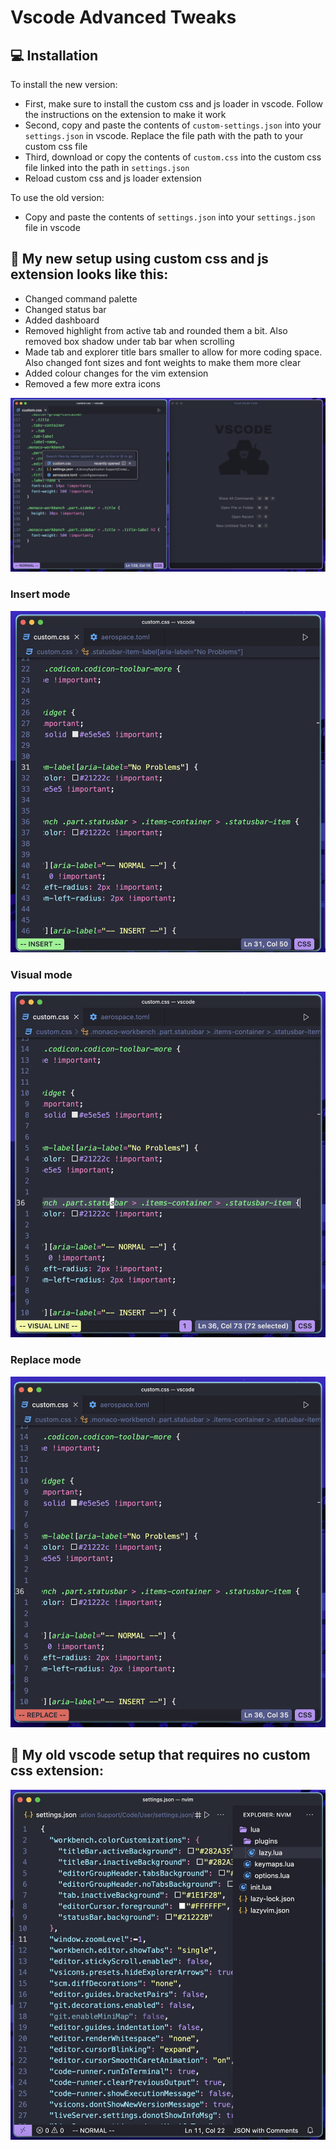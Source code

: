 # Vscode Advanced Tweaks

## 💻 Installation
To install the new version:
- First, make sure to install the custom css and js loader in vscode. Follow the instructions on the extension to make it work
- Second, copy and paste the contents of `custom-settings.json` into your `settings.json` in vscode. Replace the file path with the path to your custom css file
- Third, download or copy the contents of `custom.css` into the custom css file linked into the path in `settings.json`
- Reload custom css and js loader extension

To use the old version:
- Copy and paste the contents of `settings.json` into your `settings.json` file in vscode


## 🎨 My new setup using custom css and js extension looks like this:
- Changed command palette
- Changed status bar
- Added dashboard
- Removed highlight from active tab and rounded them a bit. Also removed box shadow under tab bar when scrolling
- Made tab and explorer title bars smaller to allow for more coding space. Also changed font sizes and font weights to make them more clear
- Added colour changes for the vim extension
- Removed a few more extra icons 
  
![Picture of my new updated setup](assets/vscode-normal.jpg)

### Insert mode
![Picture of vscode in insert mode using vim extension](assets/vscode-insert.jpg)

### Visual mode
![Picture of vscode in visual mode using vim extension](assets/vscode-visual.jpg)

### Replace mode
![Picture of vscode in replace mode using vim extension](assets/vscode-replace.jpg)

## 👴 My old vscode setup that requires no custom css extension: 
![Picture of my setup](assets/vscode.setup.jpg)


